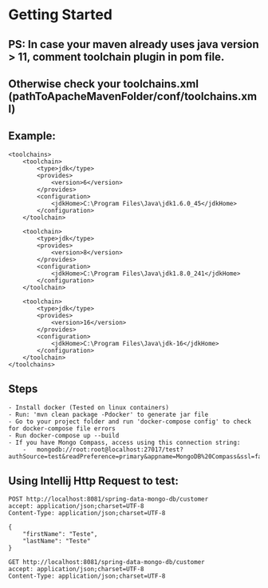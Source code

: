 # Getting Started

## PS: In case your maven already uses java version > 11, comment toolchain plugin in pom file. 
## Otherwise check your toolchains.xml (pathToApacheMavenFolder/conf/toolchains.xml)
## Example:
    <toolchains>
        <toolchain>
            <type>jdk</type>
            <provides>
                <version>6</version>
            </provides>
            <configuration>
                <jdkHome>C:\Program Files\Java\jdk1.6.0_45</jdkHome>
            </configuration>
        </toolchain>
    
        <toolchain>
            <type>jdk</type>
            <provides>
                <version>8</version>
            </provides>
            <configuration>
                <jdkHome>C:\Program Files\Java\jdk1.8.0_241</jdkHome>
            </configuration>
        </toolchain>
    
        <toolchain>
            <type>jdk</type>
            <provides>
                <version>16</version>
            </provides>
            <configuration>
                <jdkHome>C:\Program Files\Java\jdk-16</jdkHome>
            </configuration>
        </toolchain>
    </toolchains>

## Steps
    - Install docker (Tested on linux containers)
    - Run: 'mvn clean package -Pdocker' to generate jar file
    - Go to your project folder and run 'docker-compose config' to check for docker-compose file errors
    - Run docker-compose up --build
    - If you have Mongo Compass, access using this connection string:
        -   mongodb://root:root@localhost:27017/test?authSource=test&readPreference=primary&appname=MongoDB%20Compass&ssl=false
    
## Using Intellij Http Request to test:

    POST http://localhost:8081/spring-data-mongo-db/customer
    accept: application/json;charset=UTF-8
    Content-Type: application/json;charset=UTF-8
    
    {
        "firstName": "Teste",
        "lastName": "Teste"
    }

    GET http://localhost:8081/spring-data-mongo-db/customer
    accept: application/json;charset=UTF-8
    Content-Type: application/json;charset=UTF-8
